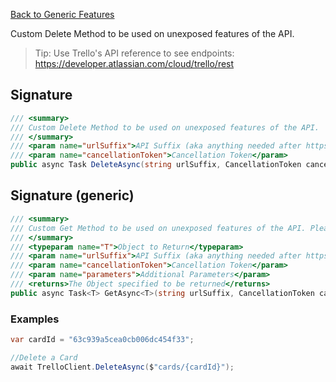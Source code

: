 [Back to Generic Features](TrelloClient#generic-features)

Custom Delete Method to be used on unexposed features of the API.

>Tip: Use Trello's API reference to see endpoints: https://developer.atlassian.com/cloud/trello/rest

## Signature
```cs
/// <summary>
/// Custom Delete Method to be used on unexposed features of the API.
/// </summary>
/// <param name="urlSuffix">API Suffix (aka anything needed after https://api.trello.com/1/ but before that URI Parameters)</param>
/// <param name="cancellationToken">Cancellation Token</param>
public async Task DeleteAsync(string urlSuffix, CancellationToken cancellationToken = default)
```

## Signature (generic)
```cs
/// <summary>
/// Custom Get Method to be used on unexposed features of the API. Please use System.Text.Json.Serialization.JsonPropertyName on your class to match JSON Properties
/// </summary>
/// <typeparam name="T">Object to Return</typeparam>
/// <param name="urlSuffix">API Suffix (aka anything needed after https://api.trello.com/1/ but before that URI Parameters)</param>
/// <param name="cancellationToken">Cancellation Token</param>
/// <param name="parameters">Additional Parameters</param>
/// <returns>The Object specified to be returned</returns>
public async Task<T> GetAsync<T>(string urlSuffix, CancellationToken cancellationToken = default, params QueryParameter[] parameters) {...}
```

### Examples

```cs
var cardId = "63c939a5cea0cb006dc454f33";

//Delete a Card
await TrelloClient.DeleteAsync($"cards/{cardId}");
```